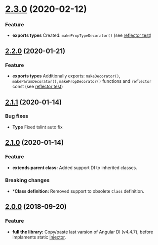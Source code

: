 <a name="2.3.0"></a>
# [2.3.0](https://github.com/KostyaTretyak/ts-di/releases/tag/2.3.0) (2020-02-12)

### Feature

- **exports types** Created: `makePropTypeDecorator()` (see [reflector test](test/reflector.spec.ts))

<a name="2.2.0"></a>
## [2.2.0](https://github.com/KostyaTretyak/ts-di/releases/tag/2.2.0) (2020-01-21)

### Feature

- **exports types** Additionally exports: `makeDecorator()`, `makeParamDecorator()`, `makePropDecorator()` functions and `reflector` const (see [reflector test](test/reflector.spec.ts))

<a name="2.1.1"></a>
## [2.1.1](https://github.com/KostyaTretyak/ts-di/releases/tag/2.1.1) (2020-01-14)

### Bug fixes

- **Type<T>** Fixed tslint auto fix

<a name="2.1.0"></a>
## [2.1.0](https://github.com/KostyaTretyak/ts-di/releases/tag/2.1.0) (2020-01-14)

### Feature

- **extends parent class:** Added support DI to inherited classes.

### Breaking changes

- ***Class definition:** Removed support to obsolete `Class` definition.

<a name="2.0.0"></a>
## [2.0.0](https://github.com/KostyaTretyak/ts-di/releases/tag/2.0.0) (2018-09-20)

### Feature

- **full the library:** Copy/paste last varsion of Angular DI (v4.4.7), before implaments static [Injector](https://angular.io/api/core/Injector).

